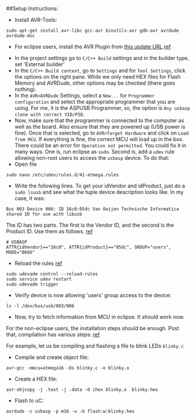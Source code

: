 ##Setup Instructions:

* Install AVR-Tools: 
```
sudo apt-get install avr-libc gcc-avr binutils-avr gdb-avr avrdude avrdude-doc
```

* For eclipse users, install the AVR Plugin from [this update URL](http://avr-eclipse.sourceforge.net/updatesite/).[ref](http://www.instructables.com/id/How-to-get-started-with-Eclipse-and-AVR/?ALLSTEPS)

- In the project settings go to `C/C++ Build` settings and in the builder type, set 'External builder'
- In the `C/C++ Build context`, go to `Settings` and for `Tool Settings`, click the options on the right pane. While we only need HEX files for Flash Memory and AVRDude, other options may be checked (there goes nothing).
- In the `AVR>AVRDude` Settings, select a `New...` for `Programmer configuration` and select the appropriate programmer that you are using. For me, it is the ASPUSB Programmer, so, the option is `Any usbasp clone with correct VID/PID`. 
- Now, make sure that the programmer is connected to the computer as well as the board. Also ensure that they are powered up (USB power is fine). Once that is selected, go to `AVR>Target Hardware` and click on `Load from MCU`. If everything is fine, the correct MCU will load up in the box. There could be an error for `Operation not permitted`. You could fix it in many ways. One is, run eclipse as `sudo`. Second is, add a `udev` rule allowing non-root users to access the `usbasp` device. To do that:
- Open file
```
sudo nano /etc/udev/rules.d/41-atmega.rules
```

- Write the following lines. To get your idVendor and idProduct, just do a `sudo lsusb` and see what the tuple device description looks like. In my case, it was:

```
Bus 003 Device 006: ID 16c0:05dc Van Ooijen Technische Informatica shared ID for use with libusb
```

The ID has two parts. The first is the Vendor ID, and the second is the Product ID. Use them as follows. [ref](http://avr-eclipse.sourceforge.net/wiki/index.php/Known_Issues#.22Operation_not_permitted.22_error)
```
# USBASP
ATTR{idVendor}=="16c0", ATTR{idProduct}=="05dc", GROUP="users", MODE="0666"
```

- Reload the rules [ref](http://stackoverflow.com/questions/25445178/udev-rules-are-not-working-for-libusb-on-ubuntu-12-04)
```
sudo udevadm control --reload-rules
sudo service udev restart
sudo udevadm trigger
```

- Verify device is now allowing 'users' group access to the device:
```
ls -l /dev/bus/usb/003/006
```

- Now, try to fetch information from MCU in eclipse. It should work now.


For the non-eclipse users, the installation steps should be enough. Post that, compilation has various steps: [ref](http://aestheticblasphemy.com/technical/avring-fun/avr-first-breath-hello-world)

For example, let us be compiling and flashing a file to blink LEDs `blinky.c`

* Compile and create object file:
```
avr-gcc -mmcu=atmega16 -Os blinky.c -o blinky.o
```
* Create a HEX file:
```
avr-objcopy -j .text -j .data -O ihex blinky.o  blinky.hex
```

* Flash to uC:
```
avrdude -c usbasp -p m16 -u -U flash:w:blinky.hex
```
